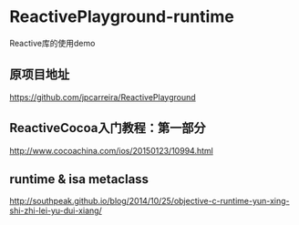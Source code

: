 # ReactivePlayground-runtime
Reactive库的使用demo

## 原项目地址
https://github.com/jpcarreira/ReactivePlayground


## ReactiveCocoa入门教程：第一部分
http://www.cocoachina.com/ios/20150123/10994.html

## runtime & isa metaclass
http://southpeak.github.io/blog/2014/10/25/objective-c-runtime-yun-xing-shi-zhi-lei-yu-dui-xiang/

